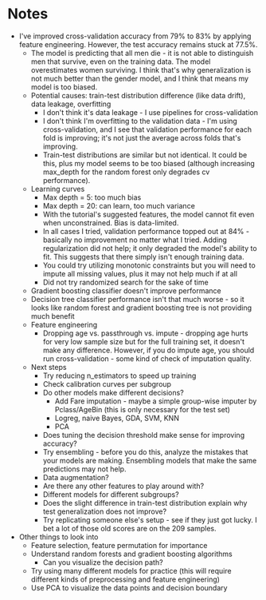 # Notes

* I've improved cross-validation accuracy from 79% to 83% by applying feature engineering. However, the test accuracy remains stuck at 77.5%.
    * The model is predicting that all men die - it is not able to distinguish men that survive, even on the training data. The model overestimates women surviving. I think that's why generalization is not much better than the gender model, and I think that means my model is too biased.
    * Potential causes: train-test distribution difference (like data drift), data leakage, overfitting
        * I don't think it's data leakage - I use pipelines for cross-validation
        * I don't think I'm overfitting to the validation data - I'm using cross-validation, and I see that validation performance for each fold is improving; it's not just the average across folds that's improving.
        * Train-test distributions are similar but not identical. It could be this, plus my model seems to be too biased (although increasing max_depth for the random forest only degrades cv performance).
    * Learning curves
        * Max depth = 5: too much bias
        * Max depth = 20: can learn, too much variance
        * With the tutorial's suggested features, the model cannot fit even when unconstrained. Bias is data-limited.
        * In all cases I tried, validation performance topped out at 84% - basically no improvement no matter what I tried. Adding regularization did not help; it only degraded the model's ability to fit. This suggests that there simply isn't enough training data.
        * You could try utilizing monotonic constraints but you will need to impute all missing values, plus it may not help much if at all
        * Did not try randomized search for the sake of time
    * Gradient boosting classifier doesn't improve performance
    * Decision tree classifier performance isn't that much worse - so it looks like random forest and gradient boosting tree is not providing much benefit
    * Feature engineering
        * Dropping age vs. passthrough vs. impute - dropping age hurts for very low sample size but for the full training set, it doesn't make any difference. However, if you do impute age, you should run cross-validation - some kind of check of imputation quality.
    * Next steps
        * Try reducing n_estimators to speed up training
        * Check calibration curves per subgroup
        * Do other models make different decisions?
            * Add Fare imputation - maybe a simple group-wise imputer by Pclass/AgeBin (this is only necessary for the test set)
            * Logreg, naive Bayes, GDA, SVM, KNN
            * PCA
        * Does tuning the decision threshold make sense for improving accuracy?
        * Try ensembling - before you do this, analyze the mistakes that your models are making. Ensembling models that make the same predictions may not help.
        * Data augmentation?
        * Are there any other features to play around with?
        * Different models for different subgroups?
        * Does the slight difference in train-test distribution explain why test generalization does not improve?
        * Try replicating someone else's setup - see if they just got lucky. I bet a lot of those old scores are on the 209 samples.
* Other things to look into
    * Feature selection, feature permutation for importance
    * Understand random forests and gradient boosting algorithms
        * Can you visualize the decision path?
    * Try using many different models for practice (this will require different kinds of preprocessing and feature engineering)
    * Use PCA to visualize the data points and decision boundary